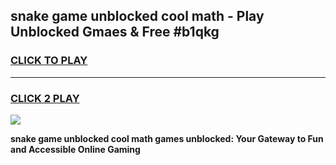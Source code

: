 
## snake game unblocked cool math - Play Unblocked Gmaes & Free #b1qkg
<h3>
<a href="https://news.freeplayer.one?title=snake_game_unblocked_cool_math&ref=24F">CLICK TO PLAY</a></h3>
<hr>

<h3>
<a href="https://news.freeplayer.one?title=snake_game_unblocked_cool_math&ref=24F">CLICK 2 PLAY</a>
  
</h3>

<a href="https://news.freeplayer.one?title=snake_game_unblocked_cool_math&ref=24F/"><img src="https://clearcache.store/games.png"></a>


**snake game unblocked cool math games unblocked: Your Gateway to Fun and Accessible Online Gaming**
